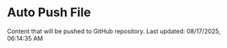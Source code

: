 # Auto Push File

Content that will be pushed to GitHub repository.
Last updated: 08/17/2025, 06:14:35 AM